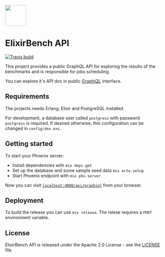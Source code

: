 <img src="../web/public/images/logo.png" height="68" />

# ElixirBench API

[![Travis build](https://secure.travis-ci.org/elixir-bench/elixir-bench-api.svg?branch=master
"Build Status")](https://travis-ci.org/elixir-bench/elixir-bench-api)

This project provides a public GraphQL API for exploring the results of the
benchmarks and is responsible for jobs scheduling.

You can explore it's API doc in public [GraphiQL](https://api.elixirbench.org/api/graphiql)
interface.

## Requirements

The projects needs Erlang, Elixir and PostgreSQL installed.

For development, a database user called `postgress` with password `postgress` is required.
If desired otherwise, this configuration can be changed in `config/dev.exs`.

## Getting started

To start your Phoenix server:

  * Install dependencies with `mix deps.get`
  * Set up the database and some sample seed data `mix ecto.setup`
  * Start Phoenix endpoint with `mix phx.server`

Now you can visit [`localhost:4000/api/graphiql`](http://localhost:4000/api/graphiql) from your browser.

## Deployment

To build the release you can use `mix release`. The relese requires a `PORT` environment variable.

## License

ElixirBench API is released under the Apache 2.0 License - see the [LICENSE](LICENSE.md) file.
